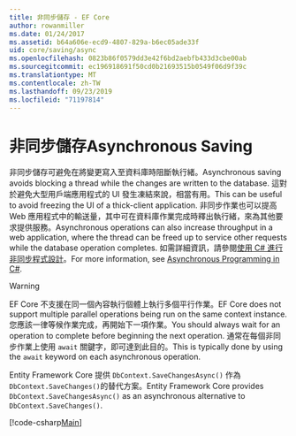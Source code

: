 ```yaml
---
title: 非同步儲存 - EF Core
author: rowanmiller
ms.date: 01/24/2017
ms.assetid: b64a606e-ecd9-4807-829a-b6ec05ade33f
uid: core/saving/async
ms.openlocfilehash: 0823b86f0579dd3e42f6bd2aebfb433d3cbe00ab
ms.sourcegitcommit: ec196918691f50cd0b21693515b0549f06d9f39c
ms.translationtype: MT
ms.contentlocale: zh-TW
ms.lasthandoff: 09/23/2019
ms.locfileid: "71197814"
---
```

# <a name="asynchronous-saving"></a><span data-ttu-id="66c08-102">非同步儲存</span><span class="sxs-lookup"><span data-stu-id="66c08-102">Asynchronous Saving</span></span>

<span data-ttu-id="66c08-103">非同步儲存可避免在將變更寫入至資料庫時阻斷執行緒。</span><span class="sxs-lookup"><span data-stu-id="66c08-103">Asynchronous saving avoids blocking a thread while the changes are written to the database.</span></span> <span data-ttu-id="66c08-104">這對於避免大型用戶端應用程式的 UI 發生凍結來說，相當有用。</span><span class="sxs-lookup"><span data-stu-id="66c08-104">This can be useful to avoid freezing the UI of a thick-client application.</span></span> <span data-ttu-id="66c08-105">非同步作業也可以提高 Web 應用程式中的輸送量，其中可在資料庫作業完成時釋出執行緒，來為其他要求提供服務。</span><span class="sxs-lookup"><span data-stu-id="66c08-105">Asynchronous operations can also increase throughput in a web application, where the thread can be freed up to service other requests while the database operation completes.</span></span> <span data-ttu-id="66c08-106">如需詳細資訊，請參閱[使用 C# 進行非同步程式設計](https://docs.microsoft.com/dotnet/csharp/async)。</span><span class="sxs-lookup"><span data-stu-id="66c08-106">For more information, see [Asynchronous Programming in C#](https://docs.microsoft.com/dotnet/csharp/async).</span></span>

> [!WARNING]  
> <span data-ttu-id="66c08-107">EF Core 不支援在同一個內容執行個體上執行多個平行作業。</span><span class="sxs-lookup"><span data-stu-id="66c08-107">EF Core does not support multiple parallel operations being run on the same context instance.</span></span> <span data-ttu-id="66c08-108">您應該一律等候作業完成，再開始下一項作業。</span><span class="sxs-lookup"><span data-stu-id="66c08-108">You should always wait for an operation to complete before beginning the next operation.</span></span> <span data-ttu-id="66c08-109">通常在每個非同步作業上使用 `await` 關鍵字，即可達到此目的。</span><span class="sxs-lookup"><span data-stu-id="66c08-109">This is typically done by using the `await` keyword on each asynchronous operation.</span></span>

<span data-ttu-id="66c08-110">Entity Framework Core 提供 `DbContext.SaveChangesAsync()` 作為 `DbContext.SaveChanges()`的替代方案。</span><span class="sxs-lookup"><span data-stu-id="66c08-110">Entity Framework Core provides `DbContext.SaveChangesAsync()` as an asynchronous alternative to `DbContext.SaveChanges()`.</span></span>

[!code-csharp[Main](../../../samples/core/Saving/Async/Sample.cs#Sample)]
